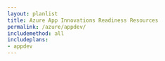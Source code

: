 ```yaml
---
layout: planlist
title: Azure App Innovations Readiness Resources
permalink: /azure/appdev/
includemethod: all
includeplans:
- appdev
---
```

